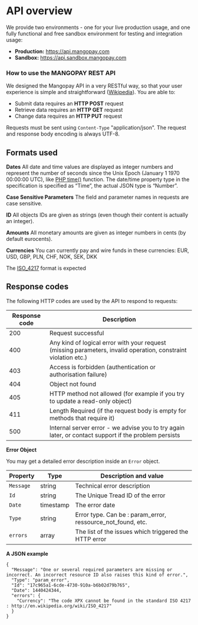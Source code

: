 # API overview
We provide two environments - one for your live production usage, and one fully functional and free sandbox environment for testing and integration usage:
* **Production:** https://api.mangopay.com
* **Sandbox:** https://api.sandbox.mangopay.com

### How to use the MANGOPAY REST API
We designed the Mangopay API in a very RESTful way, so that your user experience is simple and straightforward ([Wikipedia](https://en.wikipedia.org/wiki/Representational_state_transfer)). You are able to:

* Submit data requires an **HTTP POST** request
* Retrieve data requires an **HTTP GET** request
* Change data requires an **HTTP PUT** request

Requests must be sent using `Content-Type` "application/json". The request and response body encoding is always UTF-8.

## Formats used
**Dates**
All date and time values are displayed as integer numbers and represent the number of seconds since the Unix Epoch (January 1 1970 00:00:00 UTC), like [PHP time()](http://php.net/manual/en/function.time.php) function. The date/time property type in the specification is specified as “Time”, the actual JSON type is “Number”.

**Case Sensitive Parameters**
The field and parameter names in requests are case sensitive.

**ID**
All objects IDs are given as strings (even though their content is actually an integer).

**Amounts**
All monetary amounts are given as integer numbers in cents (by default eurocents).

**Currencies**
You can currently pay and wire funds in these currencies: EUR, USD, GBP, PLN, CHF, NOK, SEK, DKK

The [ISO_4217](https://en.wikipedia.org/wiki/ISO_4217) format is expected

## Response codes
The following HTTP codes are used by the API to respond to requests:

| Response code | Description |
| -------- | -------- | 
|200|Request successful|
|400|Any kind of logical error with your request (missing parameters, invalid operation, constraint violation etc.)|
|403|Access is forbidden (authentication or authorisation failure)|
|404|Object not found|
|405|HTTP method not allowed (for example if you try to update a read-only object)|
|411|Length Required (if the request body is empty for methods that require it)|
|500|Internal server error - we advise you to try again later, or contact support if the problem persists|

**Error Object**

You may get a detailed error description inside an `Error` object.

| Property | Type | Description and value |
| -------- | -------- | -------- |
| `Message` | string | Technical error description |
| `Id` | string | The Unique Tread ID of the error |
| `Date` | timestamp | The error date |
| `Type` | string | Error type. Can be : param_error, ressource_not_found, etc. |
| `errors` | array | The list of the issues which triggered the HTTP error |

**A JSON example**

```
{
  "Message": "One or several required parameters are missing or incorrect. An incorrect resource ID also raises this kind of error.",
  "Type": "param_error",
  "Id": "17c965a1-6cde-4730-910a-b6b02d79b765",
  "Date": 1440424344,
  "errors": {
    "Currency": "The code XPX cannot be found in the standard ISO 4217 : http://en.wikipedia.org/wiki/ISO_4217"
  }
}
```